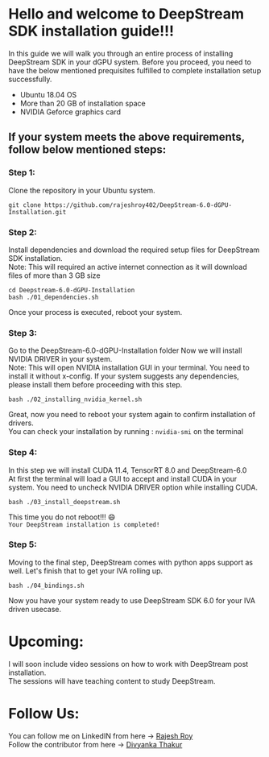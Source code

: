 # Hello and welcome to DeepStream SDK installation guide!!!

In this guide we will walk you through an entire process of installing DeepStream SDK in your dGPU system. Before you proceed, you need to have the below mentioned prequisites fulfilled to complete installation setup successfully.

* Ubuntu 18.04 OS
* More than 20 GB of installation space
* NVIDIA Geforce graphics card

## If your system meets the above requirements, follow below mentioned steps:
### Step 1:
Clone the repository in your Ubuntu system.

```
git clone https://github.com/rajeshroy402/DeepStream-6.0-dGPU-Installation.git
```

### Step 2:
Install dependencies and download the required setup files for DeepStream SDK installation. <br />
Note: This will required an active internet connection as it will download files of more than 3 GB size

```
cd Deepstream-6.0-dGPU-Installation
bash ./01_dependencies.sh
```
Once your process is executed, reboot your system.

### Step 3:
Go to the DeepStream-6.0-dGPU-Installation folder
Now we will install NVIDIA DRIVER in your system. <br/>
Note: This will open NVIDIA installation GUI in your terminal. You need to install it without x-config. If your system suggests any dependencies, please install them before proceeding with this step.

```
bash ./02_installing_nvidia_kernel.sh
```
Great, now you need to reboot your system again to confirm installation of drivers. <br/>
You can check your installation by running :  `nvidia-smi` on the terminal

### Step 4:
In this step we will install CUDA 11.4, TensorRT 8.0 and DeepStream-6.0 <br/>
At first the terminal will load a GUI to accept and install CUDA in your system. You need to uncheck NVIDIA DRIVER option while installing CUDA.

```
bash ./03_install_deepstream.sh
```
This time you do not reboot!!! 😄 <br/>
`Your DeepStream installation is completed!`


### Step 5:
Moving to the final step, DeepStream comes with python apps support as well. Let's finish that to get your IVA rolling up.

```
bash ./04_bindings.sh
```
Now you have your system ready to use DeepStream SDK 6.0 for your IVA driven usecase.

# Upcoming:
I will soon include video sessions on how to work with DeepStream post installation. <br/>
The sessions will have teaching content to study DeepStream.

# Follow Us:

You can follow me on LinkedIN from here -> <a href="https://linkedin.com/IN/rajeshroy402">Rajesh Roy</a> <br/>
Follow the contributor from here -> <a href="https://www.linkedin.com/in/divyanka-thakur-366aa5194/">Divyanka Thakur</a>
